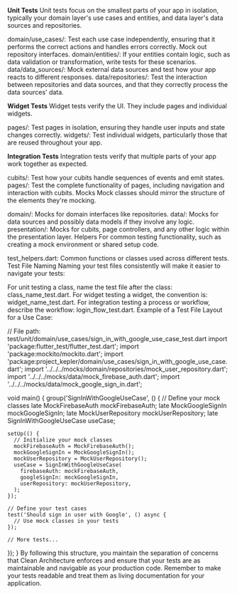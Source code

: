 **Unit Tests**
Unit tests focus on the smallest parts of your app in isolation, typically your domain layer's use cases and entities, and data layer's data sources and repositories.

domain/use_cases/: Test each use case independently, ensuring that it performs the correct actions and handles errors correctly. Mock out repository interfaces.
domain/entities/: If your entities contain logic, such as data validation or transformation, write tests for these scenarios.
data/data_sources/: Mock external data sources and test how your app reacts to different responses.
data/repositories/: Test the interaction between repositories and data sources, and that they correctly process the data sources' data.

**Widget Tests**
Widget tests verify the UI. They include pages and individual widgets.

pages/: Test pages in isolation, ensuring they handle user inputs and state changes correctly.
widgets/: Test individual widgets, particularly those that are reused throughout your app.

**Integration Tests**
Integration tests verify that multiple parts of your app work together as expected.

cubits/: Test how your cubits handle sequences of events and emit states.
pages/: Test the complete functionality of pages, including navigation and interaction with cubits.
Mocks
Mock classes should mirror the structure of the elements they're mocking.

domain/: Mocks for domain interfaces like repositories.
data/: Mocks for data sources and possibly data models if they involve any logic.
presentation/: Mocks for cubits, page controllers, and any other logic within the presentation layer.
Helpers
For common testing functionality, such as creating a mock environment or shared setup code.

test_helpers.dart: Common functions or classes used across different tests.
Test File Naming
Naming your test files consistently will make it easier to navigate your tests:

For unit testing a class, name the test file after the class: class_name_test.dart.
For widget testing a widget, the convention is: widget_name_test.dart.
For integration testing a process or workflow, describe the workflow: login_flow_test.dart.
Example of a Test File Layout for a Use Case:

// File path: test/unit/domain/use_cases/sign_in_with_google_use_case_test.dart
import 'package:flutter_test/flutter_test.dart';
import 'package:mockito/mockito.dart';
import 'package:project_kepler/domain/use_cases/sign_in_with_google_use_case.dart';
import '../../../mocks/domain/repositories/mock_user_repository.dart';
import '../../../mocks/data/mock_firebase_auth.dart';
import '../../../mocks/data/mock_google_sign_in.dart';

void main() {
  group('SignInWithGoogleUseCase', () {
    // Define your mock classes
    late MockFirebaseAuth mockFirebaseAuth;
    late MockGoogleSignIn mockGoogleSignIn;
    late MockUserRepository mockUserRepository;
    late SignInWithGoogleUseCase useCase;

    setUp(() {
      // Initialize your mock classes
      mockFirebaseAuth = MockFirebaseAuth();
      mockGoogleSignIn = MockGoogleSignIn();
      mockUserRepository = MockUserRepository();
      useCase = SignInWithGoogleUseCase(
        firebaseAuth: mockFirebaseAuth,
        googleSignIn: mockGoogleSignIn,
        userRepository: mockUserRepository,
      );
    });

    // Define your test cases
    test('Should sign in user with Google', () async {
      // Use mock classes in your tests
    });

    // More tests...
  });
}
By following this structure, you maintain the separation of concerns that Clean Architecture enforces and ensure that your tests are as maintainable and navigable as your production code. Remember to make your tests readable and treat them as living documentation for your application.